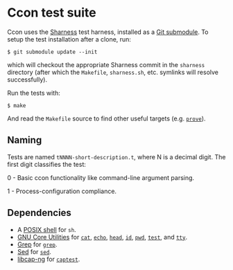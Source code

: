 # Ccon test suite

Ccon uses the [Sharness][] test harness, installed as a [Git
submodule][submodule].  To setup the test installation after a clone,
run:

    $ git submodule update --init

which will checkout the appropriate Sharness commit in the `sharness`
directory (after which the `Makefile`, `sharness.sh`, etc. symlinks
will resolve successfully).

Run the tests with:

    $ make

And read the `Makefile` source to find other useful targets
(e.g. [`prove`][prove]).

## Naming

Tests are named `tNNNN-short-description.t`, where N is a decimal
digit.  The first digit classifies the test:

0 - Basic ccon functionality like command-line argument parsing.

1 - Process-configuration compliance.

## Dependencies

* A [POSIX shell][sh.1] for `sh`.
* [GNU Core Utilities][coreutils] for [`cat`][cat.1], [`echo`][echo.1],
  [`head`][head.1], [`id`][id.1], [`pwd`][pwd.1], [`test`][test.1],
  and [`tty`][tty.1].
* [Grep][] for [`grep`][grep.1].
* [Sed][] for [`sed`][sed.1].
* [libcap-ng][] for [`captest`][captest.8].

[coreutils]: http://www.gnu.org/software/coreutils/coreutils.html
[Grep]: https://www.gnu.org/software/grep/
[libcap-ng]: http://people.redhat.com/sgrubb/libcap-ng/
[prove]: http://perldoc.perl.org/prove.html
[sed]: http://sed.sourceforge.net/
[Sharness]: http://mlafeldt.github.io/sharness/
[submodule]: http://git-scm.com/docs/git-submodule

[cat.1]: http://pubs.opengroup.org/onlinepubs/9699919799/utilities/cat.html
[echo.1]: http://pubs.opengroup.org/onlinepubs/9699919799/utilities/echo.html
[grep.1]: http://pubs.opengroup.org/onlinepubs/9699919799/utilities/grep.html
[head.1]: http://pubs.opengroup.org/onlinepubs/9699919799/utilities/head.html
[id.1]: http://pubs.opengroup.org/onlinepubs/9699919799/utilities/id.html
[pwd.1]: http://pubs.opengroup.org/onlinepubs/9699919799/utilities/pwd.html
[sed.1]: http://pubs.opengroup.org/onlinepubs/9699919799/utilities/sed.html
[sh.1]: http://pubs.opengroup.org/onlinepubs/9699919799/utilities/sh.html
[test.1]: http://pubs.opengroup.org/onlinepubs/9699919799/utilities/test.html
[tty.1]: http://pubs.opengroup.org/onlinepubs/9699919799/utilities/tty.html
[captest.8]: https://fedorahosted.org/libcap-ng/browser/trunk/utils/captest.8
